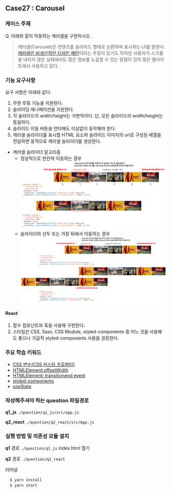 ## Case27 : Carousel


### 케이스 주제
Q. 아래와 같이 작동하는 케러셀을 구현하시오.
> 캐러셀(Carousel)은 컨텐츠를 슬라이드 형태로 순환하며 표시하는 UI를 말한다. [캐러셀은 비생산적인 디자인 패턴](https://brunch.co.kr/@ebprux/41)이라는 주장이 있기도 하지만 사용자가 스크롤을 내리지 않은 상태에서도 많은 정보를 노출할 수 있는 장점이 있어 많은 웹사이트에서 사용하고 있다.


### 기능 요구사항
요구 사항은 아래와 같다.

1. 무한 루핑 기능을 지원한다.
2. 슬라이딩 애니메이션을 지원한다.
3. 각 슬라이드의 width/height는 가변적이다. 단, 모든 슬라이드의 width/height는 동일하다.
4. 슬라이드 이동 버튼을 연타해도 이상없이 동작해야 한다.
5. 캐러셀 슬라이더를 표시할 HTML 요소와 슬라이드 이미지의 url로 구성된 배열을 전달하면 동적으로 캐러셀 슬라이더를 생성한다.

- 캐러셀 슬라이더 알고리즘
  - 정상적으로 한칸씩 이동하는 경우
  ![캐러셀 슬라이더 알고리즘](./assets/carousel-desc-1.png)
  - 슬라이더의 선두 또는 가장 뒤에서 이동하는 경우
  ![캐러셀 슬라이더 알고리즘](./assets/carousel-desc-2.png)


#### React
1. 함수 컴포넌트와 훅을 사용해 구현한다.
2. 스타일은 CSS, Sass, CSS Module, styled-components 중 어느 것을 사용해도 좋으나 가급적 styled-components 사용을 권장한다.


### 주요 학습 키워드
- [CSS 변수(CSS 커스텀 프로퍼티)](https://developer.mozilla.org/ko/docs/Web/CSS/Using_CSS_custom_properties)
- [HTMLElement.offsetWidth](https://developer.mozilla.org/en-US/docs/Web/API/HTMLElement/offsetWidth)
- [HTMLElement: transitionend event](https://developer.mozilla.org/en-US/docs/Web/API/HTMLElement/transitionend_event)
- [styled-components](https://styled-components.com/)
- [useState](https://ko.reactjs.org/docs/hooks-state.html)


### 작성해주셔야 하는 question 파일경로
**q1_js**
`./question/q1_js/src/app.js`

**q2_react**
`./question/q2_react/src/App.js`

### 실행 방법 및 의존성 모듈 설치
**q1**
경로
`./question/q1_js`
index.html 열기

**q2**
경로
`./question/q2_react`

터미널
```bash
  $ yarn install
  $ yarn start
```